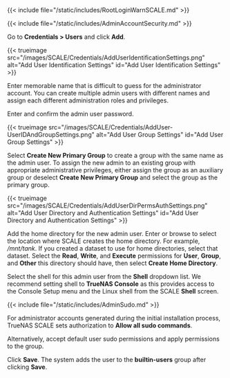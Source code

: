 &NewLine;

{{< include file="/static/includes/RootLoginWarnSCALE.md" >}}

{{< include file="/static/includes/AdminAccountSecurity.md" >}}

Go to **Credentials > Users** and click **Add**.

{{< trueimage src="/images/SCALE/Credentials/AddUserIdentificationSettings.png" alt="Add User Identification Settings" id="Add User Identification Settings" >}}

Enter memorable name that is difficult to guess for the administrator account.
You can create multiple admin users with different names and assign each different administration roles and privileges.

Enter and confirm the admin user password.

{{< trueimage src="/images/SCALE/Credentials/AddUser-UserIDAndGroupSettings.png" alt="Add User Group Settings" id="Add User Group Settings" >}}

Select **Create New Primary Group** to create a group with the same name as the admin user.
To assign the new admin to an existing group with appropriate administrative privileges, either assign the group as an auxiliary group or deselect **Create New Primary Group** and select the group as the primary group.

{{< trueimage src="/images/SCALE/Credentials/AddUserDirPermsAuthSettings.png" alt="Add User Directory and Authentication Settings" id="Add User Directory and Authentication Settings" >}}

Add the home directory for the new admin user.
Enter or browse to select the location where SCALE creates the home directory.
For example, */mnt/tank*. If you created a dataset to use for home directories, select that dataset.
Select the **Read**, **Write**, and **Execute** permissions for **User**, **Group**, and **Other** this directory should have, then select **Create Home Directory**.

Select the shell for this admin user from the **Shell** dropdown list.
We recommend setting shell to **TrueNAS Console** as this provides access to the Console Setup menu and the Linux shell from the SCALE **Shell** screen.

{{< include file="/static/includes/AdminSudo.md" >}}

For administrator accounts generated during the initial installation process, TrueNAS SCALE sets authorization to **Allow all sudo commands**.

Alternatively, accept default user sudo permissions and apply permissions to the group.

Click **Save**.
The system adds the user to the **builtin-users** group after clicking **Save**.
